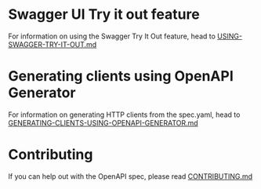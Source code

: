 # Swagger UI Try it out feature

For information on using the Swagger Try It Out feature, head to [USING-SWAGGER-TRY-IT-OUT.md](USING-SWAGGER-TRY-IT-OUT.md)

# Generating clients using OpenAPI Generator

For information on generating HTTP clients from the spec.yaml, head to [GENERATING-CLIENTS-USING-OPENAPI-GENERATOR.md](GENERATING-CLIENTS-USING-OPENAPI-GENERATOR.md)

# Contributing

If you can help out with the OpenAPI spec, please read [CONTRIBUTING.md](CONTRIBUTING.md)
